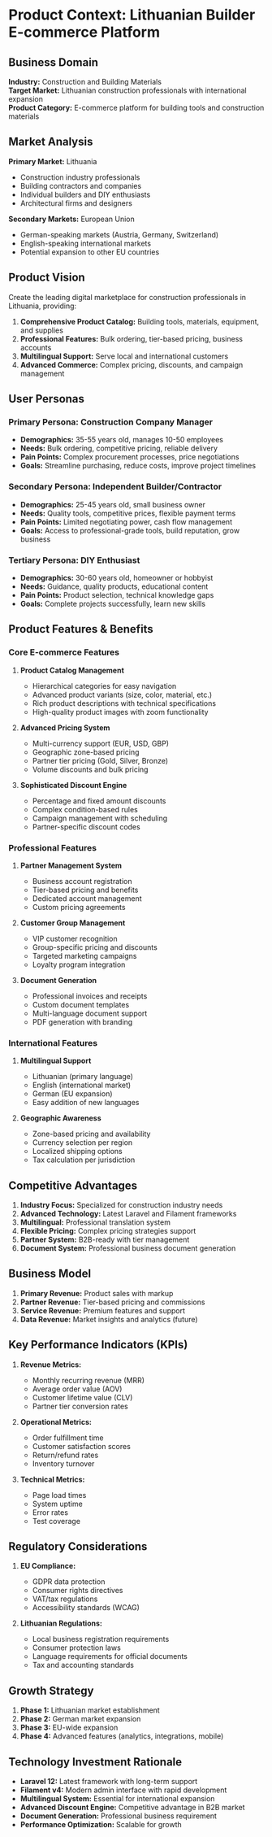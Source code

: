 # Product Context: Lithuanian Builder E-commerce Platform

## Business Domain
**Industry:** Construction and Building Materials  
**Target Market:** Lithuanian construction professionals with international expansion  
**Product Category:** E-commerce platform for building tools and construction materials  

## Market Analysis
**Primary Market:** Lithuania
- Construction industry professionals
- Building contractors and companies
- Individual builders and DIY enthusiasts
- Architectural firms and designers

**Secondary Markets:** European Union
- German-speaking markets (Austria, Germany, Switzerland)
- English-speaking international markets
- Potential expansion to other EU countries

## Product Vision
Create the leading digital marketplace for construction professionals in Lithuania, providing:
1. **Comprehensive Product Catalog:** Building tools, materials, equipment, and supplies
2. **Professional Features:** Bulk ordering, tier-based pricing, business accounts
3. **Multilingual Support:** Serve local and international customers
4. **Advanced Commerce:** Complex pricing, discounts, and campaign management

## User Personas

### Primary Persona: Construction Company Manager
- **Demographics:** 35-55 years old, manages 10-50 employees
- **Needs:** Bulk ordering, competitive pricing, reliable delivery
- **Pain Points:** Complex procurement processes, price negotiations
- **Goals:** Streamline purchasing, reduce costs, improve project timelines

### Secondary Persona: Independent Builder/Contractor
- **Demographics:** 25-45 years old, small business owner
- **Needs:** Quality tools, competitive prices, flexible payment terms
- **Pain Points:** Limited negotiating power, cash flow management
- **Goals:** Access to professional-grade tools, build reputation, grow business

### Tertiary Persona: DIY Enthusiast
- **Demographics:** 30-60 years old, homeowner or hobbyist
- **Needs:** Guidance, quality products, educational content
- **Pain Points:** Product selection, technical knowledge gaps
- **Goals:** Complete projects successfully, learn new skills

## Product Features & Benefits

### Core E-commerce Features
1. **Product Catalog Management**
   - Hierarchical categories for easy navigation
   - Advanced product variants (size, color, material, etc.)
   - Rich product descriptions with technical specifications
   - High-quality product images with zoom functionality

2. **Advanced Pricing System**
   - Multi-currency support (EUR, USD, GBP)
   - Geographic zone-based pricing
   - Partner tier pricing (Gold, Silver, Bronze)
   - Volume discounts and bulk pricing

3. **Sophisticated Discount Engine**
   - Percentage and fixed amount discounts
   - Complex condition-based rules
   - Campaign management with scheduling
   - Partner-specific discount codes

### Professional Features
1. **Partner Management System**
   - Business account registration
   - Tier-based pricing and benefits
   - Dedicated account management
   - Custom pricing agreements

2. **Customer Group Management**
   - VIP customer recognition
   - Group-specific pricing and discounts
   - Targeted marketing campaigns
   - Loyalty program integration

3. **Document Generation**
   - Professional invoices and receipts
   - Custom document templates
   - Multi-language document support
   - PDF generation with branding

### International Features
1. **Multilingual Support**
   - Lithuanian (primary language)
   - English (international market)
   - German (EU expansion)
   - Easy addition of new languages

2. **Geographic Awareness**
   - Zone-based pricing and availability
   - Currency selection per region
   - Localized shipping options
   - Tax calculation per jurisdiction

## Competitive Advantages
1. **Industry Focus:** Specialized for construction industry needs
2. **Advanced Technology:** Latest Laravel and Filament frameworks
3. **Multilingual:** Professional translation system
4. **Flexible Pricing:** Complex pricing strategies support
5. **Partner System:** B2B-ready with tier management
6. **Document System:** Professional business document generation

## Business Model
1. **Primary Revenue:** Product sales with markup
2. **Partner Revenue:** Tier-based pricing and commissions
3. **Service Revenue:** Premium features and support
4. **Data Revenue:** Market insights and analytics (future)

## Key Performance Indicators (KPIs)
1. **Revenue Metrics:**
   - Monthly recurring revenue (MRR)
   - Average order value (AOV)
   - Customer lifetime value (CLV)
   - Partner tier conversion rates

2. **Operational Metrics:**
   - Order fulfillment time
   - Customer satisfaction scores
   - Return/refund rates
   - Inventory turnover

3. **Technical Metrics:**
   - Page load times
   - System uptime
   - Error rates
   - Test coverage

## Regulatory Considerations
1. **EU Compliance:**
   - GDPR data protection
   - Consumer rights directives
   - VAT/tax regulations
   - Accessibility standards (WCAG)

2. **Lithuanian Regulations:**
   - Local business registration requirements
   - Consumer protection laws
   - Language requirements for official documents
   - Tax and accounting standards

## Growth Strategy
1. **Phase 1:** Lithuanian market establishment
2. **Phase 2:** German market expansion
3. **Phase 3:** EU-wide expansion
4. **Phase 4:** Advanced features (analytics, integrations, mobile)

## Technology Investment Rationale
- **Laravel 12:** Latest framework with long-term support
- **Filament v4:** Modern admin interface with rapid development
- **Multilingual System:** Essential for international expansion
- **Advanced Discount Engine:** Competitive advantage in B2B market
- **Document Generation:** Professional business requirement
- **Performance Optimization:** Scalable for growth
